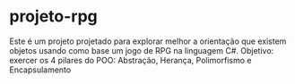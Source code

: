 # projeto-rpg
Este é um projeto projetado para explorar melhor a orientação que existem objetos usando como base um jogo de RPG na linguagem C#. Objetivo: exercer os 4 pilares do POO: Abstração, Herança, Polimorfismo e Encapsulamento
